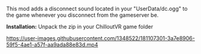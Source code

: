 This mod adds a disconnect sound located in your "UserData/dc.ogg" to the game whenever you disconnect from the gameserver be.

<b>Installation:</b> Unpack the zip in your ChilloutVR game folder



https://user-images.githubusercontent.com/1348522/181107301-3a7e8906-59f5-4ae1-a57f-aa9ada88e83d.mp4

